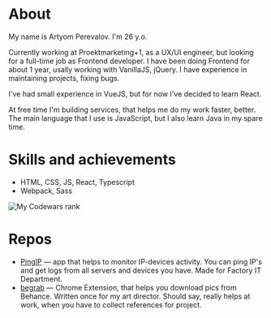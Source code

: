 # About
My name is Artyom Perevalov. I'm 26 y.o.

Currently working at Proektmarketing+1, as a UX/UI engineer, but looking for a full-time job as Frontend developer. I have been doing Frontend for about 1 year, usally working with VanillaJS, jQuery. I have experience in maintaining projects, fixing bugs.

I've had small experience in VueJS, but for now I've decided to learn React.

At free time I'm building services, that helps me do my work faster, better. The main language that I use is JavaScript, but I also learn Java in my spare time.


# Skills and achievements

* HTML, CSS, JS, React, Typescript
* Webpack, Sass


![My Codewars rank](https://www.codewars.com/users/lovetraindriver/badges/large)


# Repos

* [PingIP](https://github.com/arperevalov/PingIP-React) — app that helps to monitor IP-devices activity. You can ping IP's and get logs from all servers and devices you have. Made for Factory IT Department.
* [begrab](https://github.com/arperevalov/begrab) — Chrome Extension, that helps you download pics from Behance. Written once for my art director. Should say, really helps at work, when you have to collect references for project.
